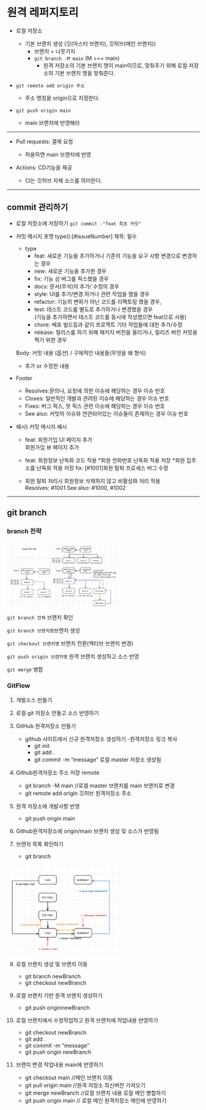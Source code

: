 # 원격 레퍼지토리

- 로컬 저장소

  - 기본 브랜치 생성 (깃(마스터 브랜치), 깃허브(메인 브랜치))
    - 브랜치 = 나뭇가지
    - `git branch -M main` (M === main)
      - 원격 저장소의 기본 브랜치 명이 main이므로, 맞춰주기 위해 로컬 저장소의 기본 브랜치 명을 맞춰준다.

- `git remote add origin 주소`

  - 주소 명칭을 origin으로 지정한다.

- `git push origin main`

  - main 브랜치에 반영해라

---

- Pull requests: 결제 요청

  - 허용하면 main 브랜치에 반영

- Actions: CD기능을 제공
  - CI는 깃허브 자체 소스를 의미한다.

---

## commit 관리하기

- 로컬 저장소에 저장하기
  `git commit -"feat 최초 커밋"`

- 커밋 메시지 포맷
  type():[#issueNumber] 제목: 필수

  - type
    - feat: 새로운 기능을 추가하거나 기존의 기능을 요구 사항 변경으로 변경하는 경우
    - new: 새로운 기능을 추가한 경우
    - fix: 기능 상 버그를 픽스했을 경우
    - docs: 문서(주석)의 추가/ 수정의 경우
    - style: UI를 추가/변경 하거나 관련 작업을 했을 경우
    - refactor: 기능의 변화가 아닌 코드를 리팩토링 했을 경우,
    - test: 테스트 코드를 별도로 추가하거나 변경했을 경우  
      (기능을 추가하면서 테스트 코드를 동시에 작성했으면 feat으로 사용)
    - chore: 배포 빌드등과 같이 프로젝트 기타 작업들에 대한 추가/수정
    - release: 릴리스를 하기 위해 패키지 버전을 올리거나, 릴리즈 버전 커밋을 찍기 위한 경우

  Body: 커밋 내용 (옵션) / 구체적인 내용들(무엇을 왜 형식)

  - 추가 or 수정한 내용

- Footer

  - Resolves:문의나, 요청에 의한 이슈에 해당하는 경우 이슈 번호
  - Closes: 일반적인 개발과 관려된 이슈에 해당하는 경우 이슈 번호
  - Fixes: 버그 픽스, 핫 픽스 관련 이슈에 해당하는 경우 이슈 번호
  - See also: 커밋의 이슈와 연관되어있는 이슈들이 존재하는 경우 이슈 번호

- 예시) 커밋 메시지 예시

  - feat: 회원가입 UI 페이지 추가  
     회원가입 뷰 페이지 추가

  - feat: 회원정보 난독화 코드 적용
    *회원 전화번호 난독화 적용 저장
    *회원 집주소를 난독화 적용 저장
    fix: [#1001]회원 탈퇴 프로세스 버그 수정

  - 회원 탈퇴 처리시 회원정보 삭제하지 않고 비활성화 처리 적용  
     Resolves: #1001
    See also: #1000, #1002

---

## git branch

### branch 전략

<img src="./img/스크린샷 2023-11-29 오후 3.01.20.png" width='300'/>

`git branch 전체` 브랜치 확인

`git branch 브랜치명`브랜치 생성

`git checkout 브랜치명` 브랜치 전환(액티브 브랜치 변경)

`git push origin 브랜치명` 원격 브랜치 생성하고 소스 반영

`git merge` 병합

### GitFlow

1. 개발소스 만들기
2. 로컬 git 저장소 만들고 소스 반영하기
3. GitHub 원격저장소 만들기
   - github 사이트에서 신규 원격저장소 생성하기 -원격저장소 링크 복사
     - git init
     - git add .
     - git commit -m “message” 로컬 master 저장소 생성됨
4. Github원격저장소 주소 저장 remote
   - git branch -M main //로컬 master 브랜치를 main 브랜치로 변경
   - git remote add origin 깃허브 원격저장소 주소
5. 원격 저장소에 개발사항 반영
   - git push origin main
6. Github원격저장소에 origin/main 브랜치 생성 및 소스가 반영됨
7. 브랜치 목록 확인하기

   - git branch

<img src="./img/스크린샷 2023-11-30 오전 12.41.06.png" width='300'/>

8. 로컬 브랜치 생성 및 브랜치 이동
   - git branch newBranch
   - git checkout newBranch
9. 로컬 브랜치 기반 원격 브랜치 생성하기

   - git push originnewBranch

10. 로컬 브랜치에서 수정작업하고 원격 브랜치에 작업내용 반영하기
    - git checkout newBranch
    - git add .
    - git commit -m “message”
    - git push origin newBranch
11. 브랜치 변경 작업내용 main에 반영하기
    - git checkout main //메인 브랜치 이동
    - git pull origin main //원격 저장소 최신버전 가져오기
    - git merge newBranch //로컬 브랜치 내용 로컬 메인 병합하기
    - git push origin main // 로컬 메인 원격저장소 메인에 반영하기

